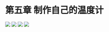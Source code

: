 # 第五章 制作自己的温度计

<img src="../img/go1/26.png" />

<img src="../img/go1/27.png" />

<img src="../img/go1/28.png" />

<img src="../img/go1/29.png" />